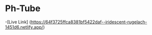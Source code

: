 # Ph-Tube

-[Live Link] (https://64f3725ffca8381bf5422daf--iridescent-rugelach-1451d6.netlify.app/)
